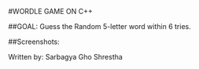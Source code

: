 #WORDLE GAME ON C++

##GOAL:
Guess the Random 5-letter word within 6 tries.

##Screenshots:


Written by: Sarbagya Gho Shrestha
